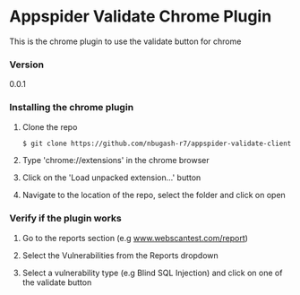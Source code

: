 # Appspider Validate Chrome Plugin
This is the chrome plugin to use the validate button for chrome

### Version
0.0.1

### Installing the chrome plugin
1. Clone the repo
    ```sh
    $ git clone https://github.com/nbugash-r7/appspider-validate-client.git
    ```
  
2. Type 'chrome://extensions' in the chrome browser

3. Click on the 'Load unpacked extension...' button

4. Navigate to the location of the repo, select the folder and click on open 


### Verify if the plugin works

1. Go to the reports section (e.g www.webscantest.com/report)

2. Select the Vulnerabilities from the Reports dropdown

3. Select a vulnerability type (e.g Blind SQL Injection) and click on one of the validate button
